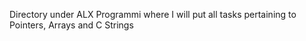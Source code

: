 Directory under ALX Programmi where I will put all  tasks pertaining to Pointers, Arrays and C Strings
